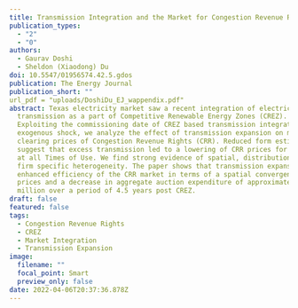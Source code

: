 ```yaml
---
title: Transmission Integration and the Market for Congestion Revenue Rights
publication_types:
  - "2"
  - "0"
authors:
  - Gaurav Doshi
  - Sheldon (Xiaodong) Du
doi: 10.5547/01956574.42.5.gdos
publication: The Energy Journal
publication_short: ""
url_pdf = "uploads/DoshiDu_EJ_wappendix.pdf"
abstract: Texas electricity market saw a recent integration of electricity
  transmission as a part of Competitive Renewable Energy Zones (CREZ).
  Exploiting the commissioning date of CREZ based transmission integration as an
  exogenous shock, we analyze the effect of transmission expansion on market
  clearing prices of Congestion Revenue Rights (CRR). Reduced form estimates
  suggest that excess transmission led to a lowering of CRR prices for contracts
  at all Times of Use. We find strong evidence of spatial, distributional, and
  firm specific heterogeneity. The paper shows that transmission expansion
  enhanced efficiency of the CRR market in terms of a spatial convergence in
  prices and a decrease in aggregate auction expenditure of approximately $260
  million over a period of 4.5 years post CREZ.
draft: false
featured: false
tags:
  - Congestion Revenue Rights
  - CREZ
  - Market Integration
  - Transmission Expansion
image:
  filename: ""
  focal_point: Smart
  preview_only: false
date: 2022-04-06T20:37:36.878Z
---
```

